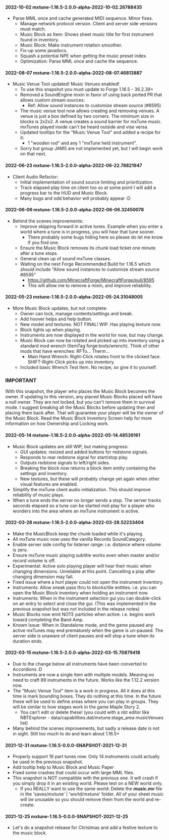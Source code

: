 #### 2022-10-02 mxtune-1.16.5-2.0.0-alpha-2022-10-02.26788435
* Parse MML once and cache generated MIDI sequence. Minor fixes.
  * Manage network protocol version. Client and server side versions must match.
  * Music Block as Item: Shows sheet music title for first instrument found in inventory.
  * Music Block: Make instrument rotation smoother.
  * Fix-up some javadocs.
  * Squash a potential NPE when getting the music preset index.
  * Optimization: Parse MML once and cache the sequence.

#### 2022-08-07 mxtune-1.16.5-2.0.0-alpha-2022-08-07.46813887 
* Music Venue Tool updated! Music Venues enabled! 
  * To use this snapshot you must update to Forge 1.16.5 - 36.2.39+ 
  * Removed a SoundEngine mixin in favor of using back ported PR that allows custom stream sources: 
    * Ref: Allow sound instances to customize stream source (#8595) 
  * The music venue tool now allows creating and removing venues. A venue is just a box defined by two corners. The minimum size in blocks is 2x2x2. A venue creates a sound barrier for mxTune music. mxTunes played inside can't be heard outside and vise versa. 
  * Updated tooltips for the "Music Venue Tool" and added a recipe for it: 
    * 1 "wooden rod" and any 1 "mxTune held instrument". 
  * Sorry but group JAMS are not implemented yet, but I will begin work on that next. 

#### 2022-06-23 mxtune-1.16.5-2.0.0-alpha-2022-06-22.78821947 
* Client Audio Refactor:
  * Initial implementation of sound source limiting and prioritization.
  * Track elapsed play time on client too so at some point I will add a progress bar to the HUD and Music Block. 
  * Many bugs and odd behavior will probably appear :D

#### 2022-06-06 mxtune-1.16.5-2.0.0-alpha-2022-06-06.32450078  
* Behind the scenes improvements: 
  * Improve skipping forward in active tunes. Example when you enter a world where a tune is in progress, you will hear that tune sooner. 
    * There probably some bugs hiding here so please do let me know if you find one. 
  * Ensure the Music Block removes its chunk load ticket one minute after a tune stops. 
  * General clean up of sound mxTune classes. 
  * Waiting on the next Forge Recommended Build for 1.16.5 which should include "Allow sound instances to customize stream source #8595" 
    * https://github.com/MinecraftForge/MinecraftForge/pull/8595 
    * This will allow me to remove a mixin, and improve reliability. 

#### 2022-05-23 mxtune-1.16.5-2.0.0-alpha-2022-05-24.31048005 
* More Music Block updates, but not complete: 
  * Owner can lock, manage contents/settings and break. 
  * Add hoover helps and help button. 
  * New model and textures. NOT FINAL! WIP. Has playing texture now. 
  * Block lights up when playing. 
  * Instruments are now displayed in the world for now, but may change. 
  * Music Block can now be rotated and picked up into inventory using a standard mod wrench (ItemTag forge:tools/wrench). Think of other mods that have wrenches: RFTo... Therm... 
    * Main Hand Wrench: Right-Click rotates front to the clicked face. SHIFT-Right-Click picks up into inventory. 
  * Included basic Wrench Test Item. No recipe, so give it to yourself. 
### IMPORTANT 
  With this snapshot, the player who places the Music Block becomes the owner. If updating to this version, any placed Music Blocks placed will have a null owner. They are not locked, but you can't remove them in survival mode. I suggest breaking all the Music Blocks before updating then and placing them back after. That will guarantee your player will be the owner of the Music Block. Read the Music Block Inventory Screen help for more information on how Ownership and Locking work. 

#### 2022-05-14 mxtune-1.16.5-2.0.0-alpha-2022-05-14.48539161 
* Music Block updates are still WIP, but making progress: 
  * GUI updates: resized and added buttons for redstone signals. 
  * Responds to rear redstone signal for start/stop play. 
  * Outputs redstone signals to left/right sides. 
  * Breaking the block now returns a block item entity containing the settings and inventory. 
  * New textures, but these will probably change yet again when other visual features are enabled. 
* Simplify the mxTune client audio initialization. This should improve reliability of music plays. 
* When a tune ends the server no longer sends a stop. The server tracks seconds elapsed so a tune can be started mid-play for a player who wonders into the area where an mxTune instrument is active. 

#### 2022-03-28 mxtune-1.16.5-2.0.0-alpha-2022-03-28.52233404
* Make the MusicBlock keep the chunk loaded while it's playing.
* All mxTune music now uses the vanilla Records SoundCategory.
* Enable server side config for listener range: i.e. distance where volume is zero.
* Ensure mxTune music playing subtitle works even when master and/or record volume is off.
* Experimental: Active solo playing player will hear their music when changing dimensions. Unreliable at this point. Cancelling a play after changing dimension may fail.
* Fixed issue where a hurt player could not open the instrument inventory.
* Instruments: Allow sneak pass thru to blocks/tile entities. i.e. you can open the Music Block inventory when holding an instrument now.
* Instruments: When in the instrument selection gui you can double-click on an entry to select and close the gui. (This was implemented in the previous snapshot but was not included in the release notes)
* Music Blocks now emit NOTE particles when active. i.e. begins work toward completing the Band Amp.
* Known Issue: When in Standalone mode, and the game paused any active mxTunes may end prematurely when the game is un-paused. The server side is unaware of client pauses and will stop a tune when its duration ends.

#### 2022-03-15 mxtune-1.16.5-2.0.0-alpha-2022-03-15.70879418
* Due to the change below all instruments have been converted to Accordions :D
* Instruments are now a single item with multiple models. Meaning no need to craft 89 instruments in the future. Works like the 1.12.2 version now.
* The "Music Venue Tool" item is a work in progress. All it does at this time is mark bounding boxes. They do nothing at this time. In the future these will be used to define areas where you can play in groups. They will be similar to how stages work in the game Maple Story 2.
  * You can't edit or delete these! (you could with a nbt editor like NBTExplorer - <worldsave> data/capabilities.dat/mxtune:stage_area musicVenues list)
* Many behind the scenes improvements, but sadly a release date is not in sight. Still too much to do and learn about 1.16.5+

#### 2021-12-31 mxtune-1.16.5-0.0.0-SNAPSHOT-2021-12-31
* Properly support 16 part tunes now. Only 14 instruments could actually be used in the previous snapshot.
* Add tooltip help to Music Block and Music Paper
* Fixed some crashes that could occur with large MML files.
* This snapshot is NOT compatible with the previous one. It will crash if you simply drop it in an existing world. Please test on a NEW world only.
  * If you REALLY want to use the same world: Delete the **_music.mv_** file in the  'saves<world-name>/mxtune' | 'world/mxtune' folder. All of your sheet music will be unusable so you should remove them from the world and re-create.

#### 2021-12-25 mxtune-1.16.5-0.0.0-SNAPSHOT-2021-12-25
* Let's do a snapshot release for Christmas and add a festive texture to the music block.

